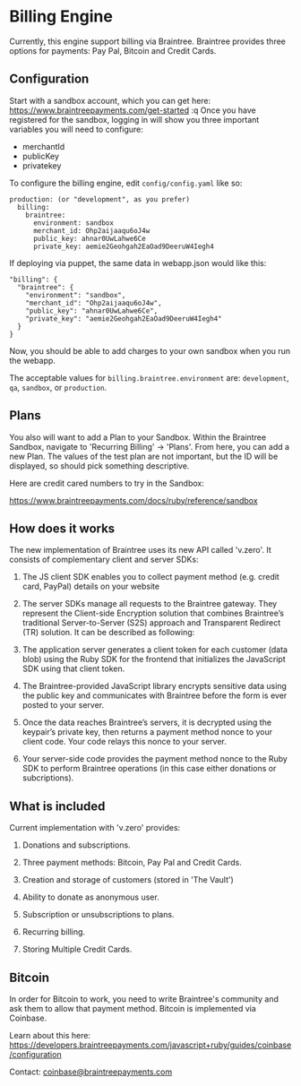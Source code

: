 Billing Engine
====================

Currently, this engine support billing via Braintree. Braintree provides three
options for payments: Pay Pal, Bitcoin and Credit Cards.

Configuration
----------------------------------

Start with a sandbox account, which you can get here: https://www.braintreepayments.com/get-started
:q
Once you have registered for the sandbox, logging in will show you three important variables you will need to configure:

* merchantId
* publicKey
* privatekey

To configure the billing engine, edit `config/config.yaml` like so:

    production: (or "development", as you prefer)
      billing:
        braintree:
          environment: sandbox
          merchant_id: Ohp2aijaaqu6oJ4w
          public_key: ahnar0UwLahwe6Ce
          private_key: aemie2Geohgah2EaOad9DeeruW4Iegh4

If deploying via puppet, the same data in webapp.json would like this:

    "billing": {
      "braintree": {
        "environment": "sandbox",
        "merchant_id": "Ohp2aijaaqu6oJ4w",
        "public_key": "ahnar0UwLahwe6Ce",
        "private_key": "aemie2Geohgah2EaOad9DeeruW4Iegh4"
      }
    }

Now, you should be able to add charges to your own sandbox when you run the webapp.

The acceptable values for `billing.braintree.environment` are: `development`, `qa`, `sandbox`, or `production`.

Plans
--------------------------------

You also will want to add a Plan to your Sandbox. Within the Braintree Sandbox, navigate to 'Recurring Billing' -> 'Plans'. From here, you can add a new Plan. The values of the test plan are not important, but the ID will be displayed, so should pick something descriptive.

Here are credit cared numbers to try in the Sandbox:

https://www.braintreepayments.com/docs/ruby/reference/sandbox

How does it works
--------------------------------

The new implementation of Braintree uses its new API called 'v.zero'. It
consists of complementary client and server SDKs:

1. The JS client SDK enables you to collect payment method (e.g. credit card,
PayPal) details on your website
2. The server SDKs manage all requests to the Braintree gateway.
They represent the Client-side Encryption solution that combines Braintree’s
traditional Server-to-Server (S2S) approach and  Transparent Redirect (TR)
solution. It can be described as following:

1. The application server generates a client token for each customer (data blob)
using the Ruby SDK for the frontend that initializes the JavaScript SDK
using that client token.
2. The Braintree-provided JavaScript library encrypts sensitive data using the
public key and communicates with Braintree before the form is ever posted to
your server.
3. Once the data reaches Braintree’s servers, it is decrypted using the keypair’s
private key, then returns a payment method nonce to your client code. Your code
relays this nonce to your server.
4. Your server-side code provides the payment method nonce to the Ruby SDK to
perform Braintree operations (in this case either donations or subcriptions).

What is included
--------------------------------

Current implementation with 'v.zero' provides:
1. Donations and subscriptions.

2. Three payment methods: Bitcoin, Pay Pal and Credit Cards.

3. Creation and storage of customers (stored in 'The Vault')

4. Ability to donate as anonymous user.

5. Subscription or unsubscriptions to plans.

6. Recurring billing.

7. Storing Multiple Credit Cards.

Bitcoin
--------------------------------

In order for Bitcoin to work, you need to write Braintree's community and ask
them to allow that payment method. Bitcoin is implemented via Coinbase.

Learn about this here:
https://developers.braintreepayments.com/javascript+ruby/guides/coinbase/configuration

Contact: coinbase@braintreepayments.com
